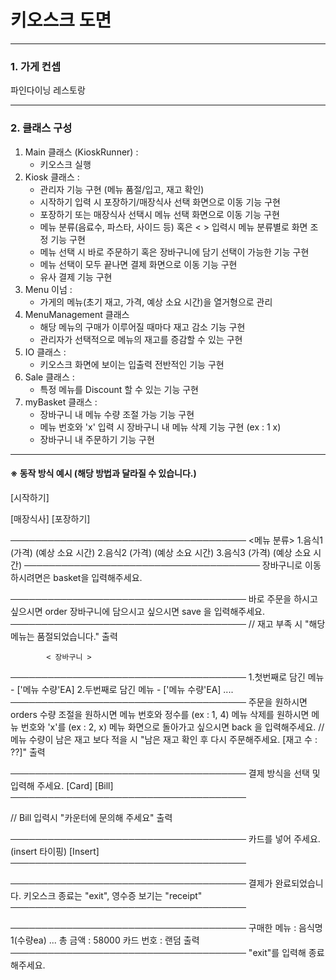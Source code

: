 # 키오스크 도면
***

### 1. 가게 컨셉
파인다이닝 레스토랑 <br>

---
### 2. 클래스 구성
1. Main 클래스 (KioskRunner) : <br>
    - 키오스크 실행
2. Kiosk 클래스 :
    - 관리자 기능 구현 (메뉴 품절/입고, 재고 확인)
    - 시작하기 입력 시 포장하기/매장식사 선택 화면으로 이동 기능 구현
    - 포장하기 또는 매장식사 선택시 메뉴 선택 화면으로 이동 기능 구현
    - 메뉴 분류(음료수, 파스타, 사이드 등) 혹은 < > 입력시 메뉴 분류별로 화면 조정 기능 구현
    - 메뉴 선택 시 바로 주문하기 혹은 장바구니에 담기 선택이 가능한 기능 구현
    - 메뉴 선택이 모두 끝나면 결제 화면으로 이동 기능 구현 
    - 유사 결제 기능 구현
3. Menu 이넘 :
    - 가게의 메뉴(초기 재고, 가격, 예상 소요 시간)을 열거형으로 관리
4. MenuManagement 클래스
    - 해당 메뉴의 구매가 이루어질 때마다 재고 감소 기능 구현
    - 관리자가 선택적으로 메뉴의 재고를 증감할 수 있는 구현
5. IO 클래스 :
    - 키오스크 화면에 보이는 입출력 전반적인 기능 구현
6. Sale 클래스 :
    - 특정 메뉴를 Discount 할 수 있는 기능 구현
7. myBasket 클래스 :
    - 장바구니 내 메뉴 수량 조절 가능 기능 구현
    - 메뉴 번호와 'x' 입력 시 장바구니 내 메뉴 삭제 기능 구현 (ex : 1 x)
    - 장바구니 내 주문하기 기능 구현
   
---

#### ※ 동작 방식 예시 (해당 방법과 달라질 수 있습니다.)

[시작하기]

[매장식사] [포장하기]

──────────────────────────────────────
             <메뉴 분류>
1.음식1 (가격) (예상 소요 시간)
2.음식2 (가격) (예상 소요 시간)
3.음식3 (가격) (예상 소요 시간)
──────────────────────────────────────
장바구니로 이동하시려면은 basket을 입력해주세요.


──────────────────────────────────────
바로 주문을 하시고 싶으시면 order
장바구니에 담으시고 싶으시면 save
을 입력해주세요.
──────────────────────────────────────
// 재고 부족 시 "해당 메뉴는 품절되었습니다." 출력

            < 장바구니 >
──────────────────────────────────────
1.첫번째로 담긴 메뉴 - ['메뉴 수량'EA]
2.두번째로 담긴 메뉴 - ['메뉴 수량'EA]
....
──────────────────────────────────────
주문을 원하시면 orders
수량 조절을 원하시면 메뉴 번호와 정수를 (ex : 1, 4)
메뉴 삭제를 원하시면 메뉴 번호와 'x'를 (ex : 2, x)
메뉴 화면으로 돌아가고 싶으시면 back 을 입력해주세요.
// 메뉴 수량이 남은 재고 보다 적을 시 "남은 재고 확인 후 다시 주문해주세요. [재고 수 : ??]" 출력

──────────────────────────────────────
결제 방식을 선택 및 입력해 주세요.
       [Card] [Bill]
──────────────────────────────────────

// Bill 입력시 "카운터에 문의해 주세요" 출력


──────────────────────────────────────
카드를 넣어 주세요. (insert 타이핑)
            [Insert]
──────────────────────────────────────


──────────────────────────────────────
결제가 완료되었습니다.
키오스크 종료는 "exit", 영수증 보기는 "receipt"
──────────────────────────────────────


──────────────────────────────────────
구매한 메뉴 : 음식명1(수량ea) ...
총 금액 : 58000
카드 번호 : 랜덤 출력
──────────────────────────────────────
"exit"를 입력해 종료해주세요.
